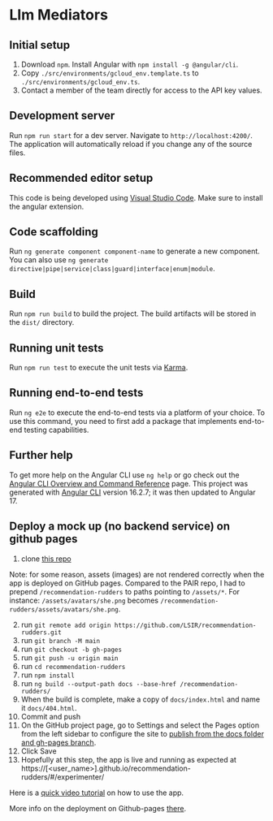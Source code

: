 # Llm Mediators

## Initial setup
1. Download `npm`. Install Angular with `npm install -g @angular/cli`.
1. Copy `./src/environments/gcloud_env.template.ts` to `./src/environments/gcloud_env.ts`.
1. Contact a member of the team directly for access to the API key values.

## Development server

Run `npm run start` for a dev server. Navigate to `http://localhost:4200/`. The application will automatically reload if you change any of the source files.

## Recommended editor setup

This code is being developed using [Visual Studio Code](https://code.visualstudio.com/). Make sure to install the angular extension.

## Code scaffolding

Run `ng generate component component-name` to generate a new component. You can also use `ng generate directive|pipe|service|class|guard|interface|enum|module`.

## Build

Run `npm run build` to build the project. The build artifacts will be stored in the `dist/` directory.

## Running unit tests

Run `npm run test` to execute the unit tests via [Karma](https://karma-runner.github.io).

## Running end-to-end tests

Run `ng e2e` to execute the end-to-end tests via a platform of your choice. To use this command, you need to first add a package that implements end-to-end testing capabilities.

## Further help

To get more help on the Angular CLI use `ng help` or go check out the [Angular CLI Overview and Command Reference](https://angular.io/cli) page. This project was generated with [Angular CLI](https://github.com/angular/angular-cli) version 16.2.7; it was then updated to Angular 17.

## Deploy a mock up (no backend service) on github pages
1. clone [this repo](https://github.com/LSIR/recommendation-rudders)

Note: for some reason, assets (images) are not rendered correctly when the app is deployed on GitHub pages. Compared to the PAIR repo, I had to prepend `/recommendation-rudders` to paths pointing to `/assets/*`. For instance: `/assets/avatars/she.png` becomes `/recommendation-rudders/assets/avatars/she.png`. 

2. run `git remote add origin https://github.com/LSIR/recommendation-rudders.git`
3. run `git branch -M main`
4. run `git checkout -b gh-pages`
5. run `git push -u origin main`
6. run `cd recommendation-rudders`
7. run `npm install`
8. run `ng build --output-path docs --base-href /recommendation-rudders/`
9. When the build is complete, make a copy of `docs/index.html` and name it `docs/404.html`.
10. Commit and push
11. On the GitHub project page, go to Settings and select the Pages option from the left sidebar to configure the site to [publish from the docs folder and gh-pages branch](https://docs.github.com/en/pages/getting-started-with-github-pages/configuring-a-publishing-source-for-your-github-pages-site#choosing-a-publishing-source).
12. Click Save
13. Hopefully at this step, the app is live and running as expected at https://[<user_name>].github.io/recommendation-rudders/#/experimenter/

Here is a [quick video tutorial](https://mail.google.com/mail/u/0/#inbox/QgrcJHsTfQgVhDSJBNQBGTzQNLwzGBhqxbv?projector=1) on how to use the app.

More info on the deployment on Github-pages [there](https://angular.io/guide/deployment#deploy-to-github-pages).
